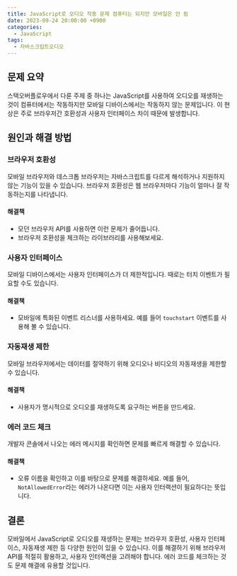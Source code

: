 ```yaml
---
title: JavaScript로 오디오 작동 문제 컴퓨터는 되지만 모바일은 안 됨
date: 2023-09-24 20:00:00 +0900
categories:
  - JavaScript
tags:
  - 자바스크립트오디오
---
```


## 문제 요약

스택오버플로우에서 다룬 주제 중 하나는 JavaScript를 사용하여 오디오를 재생하는 것이 컴퓨터에서는 작동하지만 모바일 디바이스에서는 작동하지 않는 문제입니다. 이 현상은 주로 브라우저간 호환성과 사용자 인터페이스 차이 때문에 발생합니다.

## 원인과 해결 방법

### 브라우저 호환성

모바일 브라우저와 데스크톱 브라우저는 자바스크립트를 다르게 해석하거나 지원하지 않는 기능이 있을 수 있습니다. 브라우저 호환성은 웹 브라우저마다 기능이 얼마나 잘 작동하는지를 나타냅니다.

#### 해결책

- 모던 브라우저 API를 사용하면 이런 문제가 줄어듭니다.
- 브라우저 호환성을 체크하는 라이브러리를 사용해보세요.

### 사용자 인터페이스

모바일 디바이스에서는 사용자 인터페이스가 더 제한적입니다. 때로는 터치 이벤트가 필요할 수도 있습니다.

#### 해결책

- 모바일에 특화된 이벤트 리스너를 사용하세요. 예를 들어 `touchstart` 이벤트를 사용해 볼 수 있습니다.

### 자동재생 제한

모바일 브라우저에서는 데이터를 절약하기 위해 오디오나 비디오의 자동재생을 제한할 수 있습니다.

#### 해결책

- 사용자가 명시적으로 오디오를 재생하도록 요구하는 버튼을 만드세요.

### 에러 코드 체크

개발자 콘솔에서 나오는 에러 메시지를 확인하면 문제를 빠르게 해결할 수 있습니다.

#### 해결책

- 오류 이름을 확인하고 이를 바탕으로 문제를 해결하세요. 예를 들어, `NotAllowedError`라는 에러가 나온다면 이는 사용자 인터랙션이 필요하다는 뜻입니다.

## 결론

모바일에서 JavaScript로 오디오를 재생하는 문제는 브라우저 호환성, 사용자 인터페이스, 자동재생 제한 등 다양한 원인이 있을 수 있습니다. 이를 해결하기 위해 브라우저 API를 적절히 활용하고, 사용자 인터랙션을 고려해야 합니다. 에러 코드를 체크하는 것도 문제 해결에 유용할 것입니다.